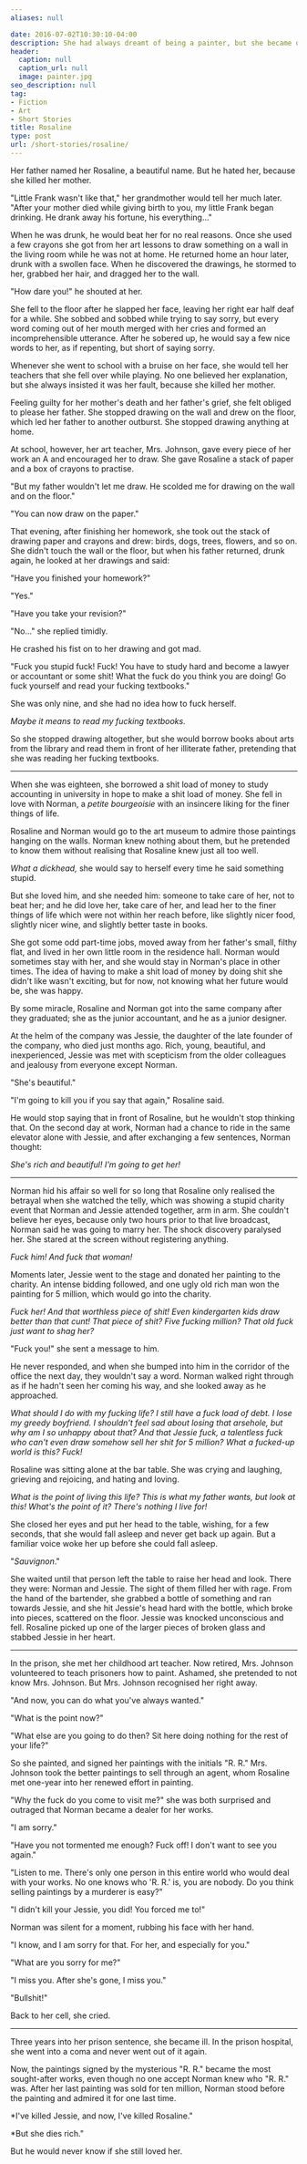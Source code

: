 ```yaml
---
aliases: null

date: 2016-07-02T10:30:10-04:00
description: She had always dreamt of being a painter, but she became one only after she'd killed someone
header:
  caption: null
  caption_url: null
  image: painter.jpg
seo_description: null
tag:
- Fiction
- Art
- Short Stories
title: Rosaline
type: post
url: /short-stories/rosaline/
---
```


Her father named her Rosaline, a beautiful name. But he hated her, because she killed her mother.

"Little Frank wasn't like that," her grandmother would tell her much later. "After your mother died while giving birth to you, my little Frank began drinking. He drank away his fortune, his everything..."

When he was drunk, he would beat her for no real reasons. Once she used a few crayons she got from her art lessons to draw something on a wall in the living room while he was not at home. He returned home an hour later, drunk with a swollen face. When he discovered the drawings, he stormed to her, grabbed her hair, and dragged her to the wall.

"How dare you!" he shouted at her.

She fell to the floor after he slapped her face, leaving her right ear half deaf for a while. She sobbed and sobbed while trying to say sorry, but every word coming out of her mouth merged with her cries and formed an incomprehensible utterance. After he sobered up, he would say a few nice words to her, as if repenting, but short of saying sorry.

Whenever she went to school with a bruise on her face, she would tell her teachers that she fell over while playing. No one believed her explanation, but she always insisted it was her fault, because she killed her mother.

Feeling guilty for her mother's death and her father's grief, she felt obliged to please her father. She stopped drawing on the wall and drew on the floor, which led her father to another outburst. She stopped drawing anything at home.

At school, however, her art teacher, Mrs. Johnson, gave every piece of her work an A and encouraged her to draw. She gave Rosaline a stack of paper and a box of crayons to practise.

"But my father wouldn't let me draw. He scolded me for drawing on the wall and on the floor."

"You can now draw on the paper."

That evening, after finishing her homework, she took out the stack of drawing paper and crayons and drew: birds, dogs, trees, flowers, and so on. She didn't touch the wall or the floor, but when his father returned, drunk again, he looked at her drawings and said:

"Have you finished your homework?"

"Yes."

"Have you take your revision?"

"No..." she replied timidly.

He crashed his fist on to her drawing and got mad.

"Fuck you stupid fuck! Fuck! You have to study hard and become a lawyer or accountant or some shit! What the fuck do you think you are doing! Go fuck yourself and read your fucking textbooks."

She was only nine, and she had no idea how to fuck herself.

*Maybe it means to read my fucking textbooks.*

So she stopped drawing altogether, but she would borrow books about arts from the library and read them in front of her illiterate father, pretending that she was reading her fucking textbooks.

***

When she was eighteen, she borrowed a shit load of money to study accounting in university in hope to make a shit load of money. She fell in love with Norman, a *petite bourgeoisie* with an insincere liking for the finer things of life.

Rosaline and Norman would go to the art museum to admire those paintings hanging on the walls. Norman knew nothing about them, but he pretended to know them without realising that Rosaline knew just all too well.

*What a dickhead,* she would say to herself every time he said something stupid.

But she loved him, and she needed him: someone to take care of her, not to beat her; and he did love her, take care of her, and lead her to the finer things of life which were not within her reach before, like slightly nicer food, slightly nicer wine, and slightly better taste in books.

She got some odd part-time jobs, moved away from her father's small, filthy flat, and lived in her own little room in the residence hall. Norman would sometimes stay with her, and she would stay in Norman's place in other times. The idea of having to make a shit load of money by doing shit she didn't like wasn't exciting, but for now, not knowing what her future would be, she was happy.

By some miracle, Rosaline and Norman got into the same company after they graduated; she as the junior accountant, and he as a junior designer.

At the helm of the company was Jessie, the daughter of the late founder of the company, who died just months ago. Rich, young, beautiful, and inexperienced, Jessie was met with scepticism from the older colleagues and jealousy from everyone except Norman.

"She's beautiful."

"I'm going to kill you if you say that again," Rosaline said.

He would stop saying that in front of Rosaline, but he wouldn't stop thinking that. On the second day at work, Norman had a chance to ride in the same elevator alone with Jessie, and after exchanging a few sentences, Norman thought:

*She's rich and beautiful! I'm going to get her!*

***

Norman hid his affair so well for so long that Rosaline only realised the betrayal when she watched the telly, which was showing a stupid charity event that Norman and Jessie attended together, arm in arm. She couldn't believe her eyes, because only two hours prior to that live broadcast, Norman said he was going to marry her. The shock discovery paralysed her. She stared at the screen without registering anything.

*Fuck him! And fuck that woman!*

Moments later, Jessie went to the stage and donated her painting to the charity. An intense bidding followed, and one ugly old rich man won the painting for 5 million, which would go into the charity.

*Fuck her! And that worthless piece of shit! Even kindergarten kids draw better than that cunt! That piece of shit? Five fucking million? That old fuck just want to shag her?*

"Fuck you!" she sent a message to him.

He never responded, and when she bumped into him in the corridor of the office the next day, they wouldn't say a word. Norman walked right through as if he hadn't seen her coming his way, and she looked away as he approached.

*What should I do with my fucking life? I still have a fuck load of debt. I lose my greedy boyfriend. I shouldn't feel sad about losing that arsehole, but why am I so unhappy about that? And that Jessie fuck, a talentless fuck who can't even draw somehow sell her shit for 5 million? What a fucked-up world is this? Fuck!*

Rosaline was sitting alone at the bar table. She was crying and laughing, grieving and rejoicing, and hating and loving.

*What is the point of living this life? This is what my father wants, but look at this! What's the point of it? There's nothing I live for!*

She closed her eyes and put her head to the table, wishing, for a few seconds, that she would fall asleep and never get back up again. But a familiar voice woke her up before she could fall asleep.

"*Sauvignon*."

She waited until that person left the table to raise her head and look. There they were: Norman and Jessie. The sight of them filled her with rage. From the hand of the bartender, she grabbed a bottle of something and ran towards Jessie, and she hit Jessie's head hard with the bottle, which broke into pieces, scattered on the floor. Jessie was knocked unconscious and fell. Rosaline picked up one of the larger pieces of broken glass and stabbed Jessie in her heart.

***

In the prison, she met her childhood art teacher. Now retired, Mrs. Johnson volunteered to teach prisoners how to paint. Ashamed, she pretended to not know Mrs. Johnson. But Mrs. Johnson recognised her right away.

"And now, you can do what you've always wanted."

"What is the point now?"

"What else are you going to do then? Sit here doing nothing for the rest of your life?"

So she painted, and signed her paintings with the initials "R. R." Mrs. Johnson took the better paintings to sell through an agent, whom Rosaline met one-year into her renewed effort in painting.

"Why the fuck do you come to visit me?" she was both surprised and outraged that Norman became a dealer for her works.

"I am sorry."

"Have you not tormented me enough? Fuck off! I don't want to see you again."

"Listen to me. There's only one person in this entire world who would deal with your works. No one knows who 'R. R.' is, you are nobody. Do you think selling paintings by a murderer is easy?"

"I didn't kill your Jessie, you did! You forced me to!"

Norman was silent for a moment, rubbing his face with her hand.

"I know, and I am sorry for that. For her, and especially for you."

"What are you sorry for me?"

"I miss you. After she's gone, I miss you."

"Bullshit!"

Back to her cell, she cried.

***

Three years into her prison sentence, she became ill. In the prison hospital, she went into a coma and never went out of it again.

Now, the paintings signed by the mysterious "R. R." became the most sought-after works, even though no one accept Norman knew who "R. R." was. After her last painting was sold for ten million, Norman stood before the painting and admired it for one last time.

*I've killed Jessie, and now, I've killed Rosaline."

*But she dies rich."

But he would never know if she still loved her.
